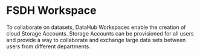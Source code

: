 # FSDH Workspace

To collaborate on datasets, DataHub Workspaces enable the creation of cloud Storage Accounts. 
Storage Accounts can be provisioned for all users and provide a way to collaborate and exchange large data sets between users from different departments.
